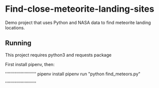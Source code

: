 # Find-close-meteorite-landing-sites
Demo project that uses Python and NASA data to find meteorite landing locations.

## Running

This project requires python3 and requests package

First install pipenv, then:

''''''''''''''''''''''''
pipenv install
pipenv run "python find_meteors.py"

''''''''''''''''''''''''
